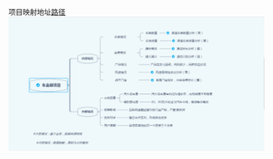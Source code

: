 项目映射地址[路径](https://nbviewer.jupyter.org/github/lifeismovie/data/blob/dev/data-analysis.ipynb)
![思维导图](https://github.com/lifeismovie/data/blob/master/%E6%80%9D%E7%BB%B4%E5%AF%BC%E5%9B%BE.png)